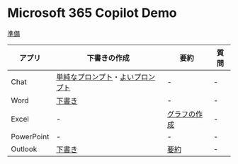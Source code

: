 # Microsoft 365 Copilot Demo

[準備](setup.md)

|アプリ|下書きの作成|要約|質問|
|-|-|-|-|
|Chat|[単純なプロンプト](chat/chat-basic-prompt.md)・[よいプロンプト](chat/chat-detailed-prompt.md)|-|-|
|Word|[下書き](word/word-draft.md)|-|-|
|Excel|-|[グラフの作成](excel/excel-graph.md)|-|
|PowerPoint|-|-|-|
|Outlook|[下書き](outlook/outlook-draft.md)|[要約](outlook/outlook-summary.md)|-|
